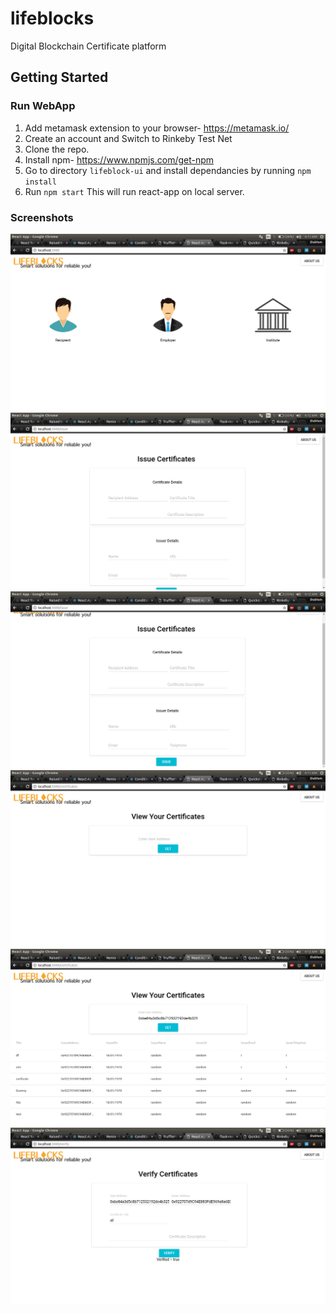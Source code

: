 # lifeblocks
Digital Blockchain Certificate platform

## Getting Started
### Run WebApp
1. Add metamask extension to your browser- https://metamask.io/
2. Create an account and Switch to Rinkeby Test Net
3. Clone the repo.
4. Install npm- https://www.npmjs.com/get-npm
6. Go to directory `lifeblock-ui` and install dependancies by running ```npm install```
7. Run ```npm start```  This will run react-app on local server.


### Screenshots
![Alt text](/lifeblock-ui/screenshots/home.png?raw=true "Home tab")
![Alt text](/lifeblock-ui/screenshots/insti1.png?raw=true "Institute tab")
![Alt text](/lifeblock-ui/screenshots/insti2.png?raw=true "Institute tab")
![Alt text](/lifeblock-ui/screenshots/certificates1.png?raw=true "Certificates tab")
![Alt text](/lifeblock-ui/screenshots/certificates2.png?raw=true "Certificates tab")
![Alt text](/lifeblock-ui/screenshots/verify.png?raw=true "Verify tab")
